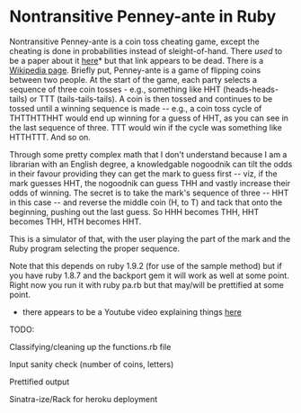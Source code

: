 Nontransitive Penney-ante in Ruby
=================================

Nontransitive Penney-ante is a coin toss cheating game, except the cheating is done in probabilities instead of sleight-of-hand. There *used* to be a paper about it [here](http://www.gatsby.ucl.ac.uk/~mark/notes/penneyante/amw_penneyante.pdf)* but that link appears to be dead. There is a [Wikipedia page](https://en.wikipedia.org/wiki/Penney's_game). Briefly put, Penney-ante is a game of flipping coins between two people. At the start of the game, each party selects a sequence of three coin tosses - e.g., something like HHT (heads-heads-tails) or TTT (tails-tails-tails).  A coin is then tossed and continues to be tossed until a winning sequence is made -- e.g., a coin toss cycle of THTTHTTHHT would end up winning for a guess of HHT, as you can see in the last sequence of three. TTT would win if the cycle was something like HTTHTTT. And so on.

Through some pretty complex math that I don't understand because I am a librarian with an English degree, a knowledgable nogoodnik can tilt the odds in their favour providing they can get the mark to guess first -- viz, if the mark guesses HHT, the nogoodnik can guess THH and vastly increase their odds of winning. The secret is to take the mark's sequence of three -- HHT in this case -- and reverse the middle coin (H, to T) and tack that onto the beginning, pushing out the last guess. So HHH becomes THH, HHT becomes THH, HTH becomes HHT.

This is a simulator of that, with the user playing the part of the mark and the Ruby program selecting the proper sequence. 

Note that this depends on ruby 1.9.2 (for use of the sample method) but if you have ruby 1.8.7 and the backport gem it will work as well at some point. Right now you run it with ruby pa.rb but that may/will be prettified at some point.

* there appears to be a Youtube video explaining things [here](http://www.youtube.com/watch?v=OcYnlSenF04)

TODO:

Classifying/cleaning up the functions.rb file

Input sanity check (number of coins, letters)

Prettified output

Sinatra-ize/Rack for heroku deployment
